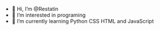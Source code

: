 - 👋 Hi, I’m @Restatin
- 👀 I’m interested in programing
- 🌱 I’m currently learning Python CSS HTML and JavaScript 

